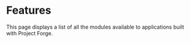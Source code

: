 # Features

This page displays a list of all the modules available to applications built with Project Forge.
